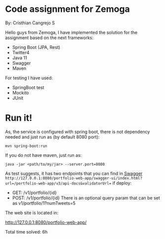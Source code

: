 # Code assignment for Zemoga
By: Cristhian Cangrejo S

Hello guys from Zemoga, I have implemented the solution for the assignment based on the next frameworks:

- Spring Boot (JPA, Rest)
- Twitter4
- Java 11
- Swagger
- Maven

For testing I have used:

- SpringBoot test
- Mockito
- JUnit

# Run it!
As, the service is configured with spring boot, there is not dependency needed and just run as (by default 8080 port):

    mvn spring-boot:run
    
If you do not have maven, just run as:    
    
    java -jar <path/to/my/jar> --server.port=8080
    
As test suggests, it has two endpoints that you can find in [Swagger](http://127.0.0.1:8080/portfolio-web-app/swagger-ui/index.html?url=/portfolio-web-app/v3/api-docs&validatorUrl=) `http://127.0.0.1:8080/portfolio-web-app/swagger-ui/index.html?url=/portfolio-web-app/v3/api-docs&validatorUrl=` if deploy:
- GET: /v1/portfolio/{id}
- POST: /v1/portfolio/{id} There is an optional query param that can be set as v1/portfolio/1?numTweets=5

The web site is located in:

http://127.0.0.1:8080/portfolio-web-app/ 

Total time solved: 6h 
